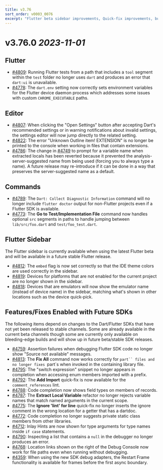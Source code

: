 ```yaml
---
title: v3.76
sort_order: v0003_0076
excerpt: "Flutter beta sidebar improvements, Quick-fix improvements, bug fixes..."
---
```


# v3.76.0 _2023-11-01_

## Flutter

- [#4809](https://github.com/Dart-Code/Dart-Code/issues/4809): Running Flutter tests from a path that includes a `tool` segment within the `test` folder no longer uses `dart` and produces an error that `dart:ui` is unavailable.
- [#4778](https://github.com/Dart-Code/Dart-Code/issues/4778): The `dart.env` setting now correctly sets environment variables for the Flutter device daemon process which addresses some issues with custom `CHROME_EXECUTABLE` paths.

## Editor

- [#4807](https://github.com/Dart-Code/Dart-Code/issues/4807): When clicking the "Open Settings" button after accepting Dart's recommended settings or in warning notifications about invalid settings, the settings editor will now jump directly to the related setting.
- [#4822](https://github.com/Dart-Code/Dart-Code/issues/4822): The error "Unknown Outline item! EXTENSION" is no longer be printed to the console when working in files that contain extensions.
- [#4786](https://github.com/Dart-Code/Dart-Code/issues/4786): The change in [#4749](https://github.com/Dart-Code/Dart-Code/issues/4749) to prompt for a variable name when extracted locals has been reverted because it prevented the analysis-server-suggested name from being used (forcing you to always type a name). A future release may re-introduce if it can be done in a way that preserves the server-suggested name as a default.

## Commands

- [#4789](https://github.com/Dart-Code/Dart-Code/issues/4789): The `Dart: Collect Diagnostic Information` command will no longer include `flutter doctor` output for non-Flutter projects even if a Flutter SDK is available.
- [#4773](https://github.com/Dart-Code/Dart-Code/issues/4773): The **Go to Test/Implementation File** command now handles optional `src` segments in paths to handle jumping between `lib/src/foo.dart` and `test/foo_test.dart`.

## Flutter Sidebar

The Flutter sidebar is currently available when using the latest Flutter beta and will be available in a future stable Flutter release.

- [#4812](https://github.com/Dart-Code/Dart-Code/issues/4812): The `embed` flag is now set correctly so that the IDE theme colors are used correctly in the sidebar.
- [#4819](https://github.com/Dart-Code/Dart-Code/issues/4819): Devices for platforms that are not enabled for the current project are no longer shown in the sidebar.
- [#4818](https://github.com/Dart-Code/Dart-Code/issues/4818): Devices that are emulators will now show the emulator name (instead of device name) in the sidebar, matching what's shown in other locations such as the device quick-pick.


## Features/Fixes Enabled with Future SDKs

The following items depend on changes to the Dart/Flutter SDKs that have not yet been released to stable channels. Some are already available in the current beta channels though some are currently only available on bleeding-edge builds and will show up in future beta/stable SDK releases.

- [#4759](https://github.com/Dart-Code/Dart-Code/issues/4759): Assertion failures when debugging Flutter SDK code no longer show "Source not available" messages.
- [#4813](https://github.com/Dart-Code/Dart-Code/issues/4813): The **Fix All** command now works correctly for `part`` files and no longer fixes `part`s when invoked in the containing library file.
- [#4795](https://github.com/Dart-Code/Dart-Code/issues/4795): The "switch expression" snippet no longer appears in completion when accessing enum members imported with a prefix.
- [#4792](https://github.com/Dart-Code/Dart-Code/issues/4792): The **Add Import** quick-fix is now available for the `comment_references` lint.
- [#4788](https://github.com/Dart-Code/Dart-Code/issues/4788): Code completion now shows field types on members of records.
- [#4787](https://github.com/Dart-Code/Dart-Code/issues/4787): The **Extract Local Variable** refactor no longer rejects variable names that match named arguments in the current scope.
- [#4775](https://github.com/Dart-Code/Dart-Code/issues/4775): The **Ignore 'lint' for line** quick-fix no longer inserts the ignore comment in the wrong location for a getter that has a dartdoc.
- [#4772](https://github.com/Dart-Code/Dart-Code/issues/4772): Code completion no longer suggests private static class members from other libraries.
- [#4712](https://github.com/Dart-Code/Dart-Code/issues/4712): Inlay Hints are now shown for type arguments for type names inside `if case` statements.
- [#4790](https://github.com/Dart-Code/Dart-Code/issues/4790): Inspecting a list that contains a `null` in the debugger no longer produces an error.
- [#4768](https://github.com/Dart-Code/Dart-Code/issues/4768): Location links shown on the right of the Debug Console now work for file paths even when running without debugging.
- [#4359](https://github.com/Dart-Code/Dart-Code/issues/4359): When using the new SDK debug adapters, the Restart Frame functionality is available for frames before the first async boundary.
